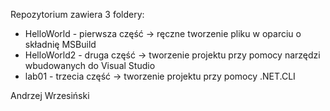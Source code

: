 Repozytorium zawiera 3 foldery:
- HelloWorld - pierwsza część -> ręczne tworzenie pliku w oparciu o składnię MSBuild
- HelloWorld2 - druga część -> tworzenie projektu przy pomocy narzędzi wbudowanych do Visual Studio
- lab01 - trzecia część -> tworzenie projektu przy pomocy .NET.CLI

Andrzej Wrzesiński
